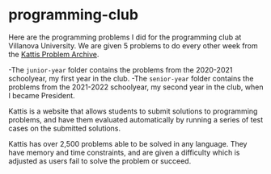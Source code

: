 # programming-club

Here are the programming problems I did for the programming club at Villanova University.
We are given 5 problems to do every other week from the [Kattis Problem Archive](https://open.kattis.com).

-The `junior-year` folder contains the problems from the 2020-2021 schoolyear, my first year in the club.
-The `senior-year` folder contains the problems from the 2021-2022 schoolyear, my second year in the club, when I became President.

Kattis is a website that allows students to submit solutions to programming problems, and have them evaluated automatically by running a series of test cases on the submitted solutions.

Kattis has over 2,500 problems able to be solved in any language. They have memory and time constraints, and are given a difficulty which is adjusted as users fail to solve the problem or succeed.
